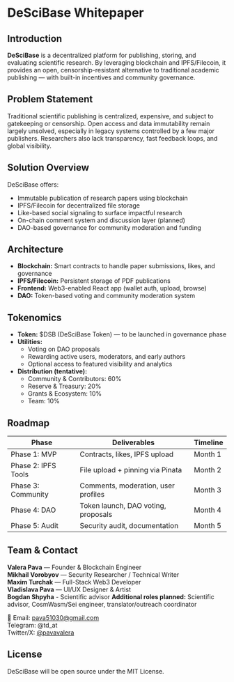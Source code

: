
# DeSciBase Whitepaper

## Introduction

**DeSciBase** is a decentralized platform for publishing, storing, and evaluating scientific research. By leveraging blockchain and IPFS/Filecoin, it provides an open, censorship-resistant alternative to traditional academic publishing — with built-in incentives and community governance.

## Problem Statement

Traditional scientific publishing is centralized, expensive, and subject to gatekeeping or censorship. Open access and data immutability remain largely unsolved, especially in legacy systems controlled by a few major publishers. Researchers also lack transparency, fast feedback loops, and global visibility.

## Solution Overview

DeSciBase offers:

- Immutable publication of research papers using blockchain
- IPFS/Filecoin for decentralized file storage
- Like-based social signaling to surface impactful research
- On-chain comment system and discussion layer (planned)
- DAO-based governance for community moderation and funding

## Architecture

- **Blockchain:** Smart contracts to handle paper submissions, likes, and governance
- **IPFS/Filecoin:** Persistent storage of PDF publications
- **Frontend:** Web3-enabled React app (wallet auth, upload, browse)
- **DAO:** Token-based voting and community moderation system

## Tokenomics

- **Token:** $DSB (DeSciBase Token) — to be launched in governance phase
- **Utilities:**
  - Voting on DAO proposals
  - Rewarding active users, moderators, and early authors
  - Optional access to featured visibility and analytics
- **Distribution (tentative):**
  - Community & Contributors: 60%
  - Reserve & Treasury: 20%
  - Grants & Ecosystem: 10%
  - Team: 10%

## Roadmap

| Phase               | Deliverables                          | Timeline |
|---------------------|----------------------------------------|----------|
| Phase 1: MVP        | Contracts, likes, IPFS upload          | Month 1  |
| Phase 2: IPFS Tools | File upload + pinning via Pinata       | Month 2  |
| Phase 3: Community  | Comments, moderation, user profiles    | Month 3  |
| Phase 4: DAO        | Token launch, DAO voting, proposals    | Month 4  |
| Phase 5: Audit      | Security audit, documentation          | Month 5  |

## Team & Contact

**Valera Pava** — Founder & Blockchain Engineer  
**Mikhail Vorobyov** — Security Researcher / Technical Writer  
**Maxim Turchak** — Full-Stack Web3 Developer  
**Vladislava Pava** — UI/UX Designer & Artist  
**Bogdan Shpyha** - Scientific advisor
**Additional roles planned:** Scientific advisor, CosmWasm/Sei engineer, translator/outreach coordinator

📩 Email: pava51030@gmail.com  
Telegram: @td_at  
Twitter/X: [@pavavalera](https://twitter.com/pavavalera)

## License

DeSciBase will be open source under the MIT License.
